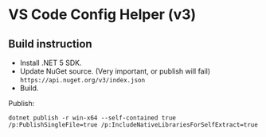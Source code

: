 # VS Code Config Helper (v3)



## Build instruction

- Install .NET 5 SDK.
- Update NuGet source. (Very important, or publish will fail) `https://api.nuget.org/v3/index.json`
- Build.

Publish:
```
dotnet publish -r win-x64 --self-contained true /p:PublishSingleFile=true /p:IncludeNativeLibrariesForSelfExtract=true 
```